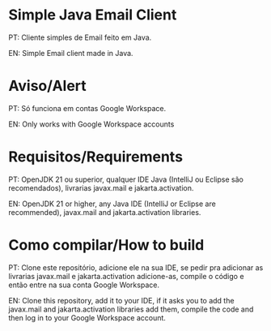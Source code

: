 # Simple Java Email Client
 PT: Cliente simples de Email feito em Java.
 
 EN: Simple Email client made in Java.
 # Aviso/Alert
 PT: Só funciona em contas Google Workspace. 
 
 EN: Only works with Google Workspace accounts
# Requisitos/Requirements
PT: OpenJDK 21 ou superior, qualquer IDE Java (IntelliJ ou Eclipse são recomendados), livrarias javax.mail e jakarta.activation.

EN: OpenJDK 21 or higher, any Java IDE (IntelliJ or Eclipse are recommended), javax.mail and jakarta.activation libraries.

# Como compilar/How to build
PT: Clone este repositório, adicione ele na sua IDE, se pedir pra adicionar as livrarias javax.mail e jakarta.activation adicione-as, compile o código e então entre na sua conta Google Workspace.

EN: Clone this repository, add it to your IDE, if it asks you to add the javax.mail and jakarta.activation libraries add them, compile the code and then log in to your Google Workspace account.
